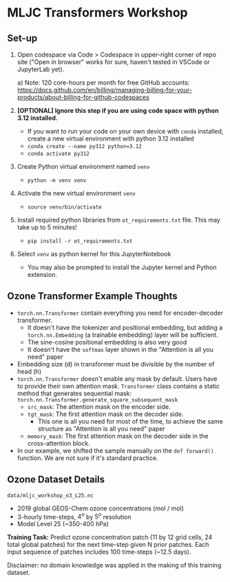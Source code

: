 # MLJC Transformers Workshop

## Set-up

1) Open codespace via Code > Codespace in upper-right corner of repo site ("Open in browser" works for sure, haven't tested in VSCode or JupyterLab yet).

   a) Note: 120 core-hours per month for free GitHub accounts: https://docs.github.com/en/billing/managing-billing-for-your-products/about-billing-for-github-codespaces

2) **[OPTIONAL] Ignore this step if you are using code space with python 3.12 installed.** 
   - If you want to run your code on your own device with `conda` installed, create a new virtual environment with python 3.12 installed
   - `conda create --name py312 python=3.12`
   - `conda activate py312`

3) Create Python virtual environment named `venv`
   - `python -m venv venv`
   
4) Activate the new virtual environment `venv`
   - `source venv/bin/activate`

5) Install required python libraries from `ot_requirements.txt` file. This may take up to 5 minutes!
   - `pip install -r ot_requirements.txt`
  
6) Select `venv` as python kernel for this JupyterNotebook
   -  You may also be prompted to install the Jupyter kernel and Python extension. 
  
## Ozone Transformer Example Thoughts

- `torch.nn.Transformer` contain everything you need for encoder-decoder transformer. 
  - It doesn't have the tokenizer and positional embedding, but adding a `torch.nn.Embedding` (a trainable embedding) layer will be sufficient.
  - The sine-cosine positional embedding is also very good
  - It doesn't have the `softmax` layer shown in the "Attention is all you need" paper
- Embedding size (d) in transformer must be divisible by the number of head (h)
- `torch.nn.Transformer` doesn't enable any mask by default. Users have to provide their own attention mask. `Transformer` class contains a static method that generates sequential mask: `torch.nn.Transformer.generate_square_subsequent_mask`
  - `src_mask`: The attention mask on the encoder side. 
  - `tgt_mask`: The first attention mask on the decoder side.
    - This one is all you need for most of the time, to achieve the same structure as "Attention is all you need" paper
  - `memory_mask`: The first attention mask on the decoder side in the cross-attention block.
- In our example, we shifted the sample manually on the `def forward()` function. We are not sure if it's standard practice. 

## Ozone Dataset Details

`data/mljc_workshop_o3_L25.nc` 
- 2019 global GEOS-Chem ozone concentrations (mol / mol) 
- 3-hourly time-steps, $4^o$ by $5^o$ resolution
- Model Level 25 (~350-400 hPa)

**Training Task:** Predict ozone concentration patch (11 by 12 grid cells, 24 total global patches) for the next time-step given N prior patches. Each input sequence of patches includes 100 time-steps (~12.5 days). 

Disclaimer: no domain knowledge was applied in the making of this training dataset. 